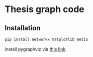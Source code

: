 # Thesis graph code

## Installation

```sh
pip install networkx matplotlib metis
```

install pygraphviz via [this link](https://pygraphviz.github.io/documentation/stable/install.html).
